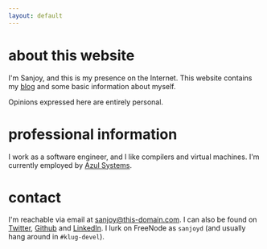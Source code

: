 ```yaml
---
layout: default
---
```


# about this website

I'm Sanjoy, and this is my presence on the Internet.  This website
contains my [blog][blog] and some basic information about myself.

Opinions expressed here are entirely personal.

# professional information

I work as a software engineer, and I like compilers and virtual
machines.  I'm currently employed by [Azul Systems][azul].

# contact

I'm reachable via email at sanjoy@this-domain.com. I can also be found
on [Twitter][twitter], [Github][github] and [LinkedIn][linkedin]. I
lurk on FreeNode as `sanjoyd` (and usually hang around in
`#klug-devel`).

[azul]: <http://azulsystems.com>
[blog]: </blog.html>
[linkedin]: <http://in.linkedin.com/in/sanjoydas>
[twitter]: <http://twitter.com/SCombinator>
[github]: <http://github.com/sanjoy>
[resume]: <https://github.com/sanjoy/resume/blob/master/Resume-SanjoyDas.pdf?raw=true>
